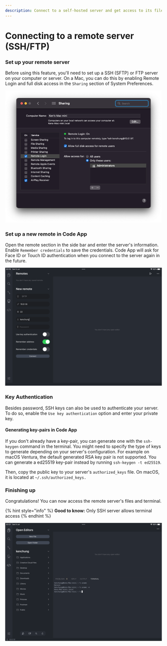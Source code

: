 ```yaml
---
description: Connect to a self-hosted server and get access to its files and terminal.
---
```


# Connecting to a remote server (SSH/FTP)

### Set up your remote server

Before using this feature, you'll need to set up a SSH (SFTP) or FTP server on your computer or server. On a Mac, you can do this by enabling Remote Login and full disk access in the `Sharing` section of System Preferences.

![Enabling SSH server on a Mac](<../.gitbook/assets/image (6).png>)

### Set up a new remote in Code App

Open the remote section in the side bar and enter the server's information. Enable `Remember credentials` to save the credentials. Code App will ask for Face ID or Touch ID authentication when you connect to the server again in the future.

![Setting up a new remote](<../.gitbook/assets/image (2).png>)

### Key Authentication

Besides password, SSH keys can also be used to authenticate your server. To do so, enable the `Use key authentication` option and enter your private key.&#x20;

#### Generating key-pairs in Code App

If you don't already have a key-pair, you can generate one with the `ssh-keygen` command in the terminal. You might need to specify the type of keys to generate depending on your server's configuration. For example on macOS Ventura, the default generated RSA key pair is not supported. You can generate a ed25519 key-pair instead by running `ssh-keygen -t ed25519`.

Then, copy the public key to your server's `authorized_keys` file. On macOS, it is located at `~/.ssh/authorized_keys.`

### Finishing up

Congratulations! You can now access the remote server's files and terminal.

{% hint style="info" %}
**Good to know:** Only SSH server allows terminal access
{% endhint %}

![](../.gitbook/assets/image.png)

